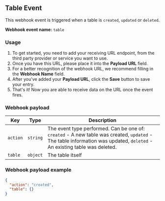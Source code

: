 ## Table Event

This webhook event is triggered when a table is `created`, `updated` or `deleted`.

**Webhook event name:** `table`

### Usage

1. To get started, you need to add your receiving URL endpoint, from the third party provider or service you want to use. 
2. Once you have this URL, please place it into the **Payload URL** field.
3. For a better recognition of the webhook URL, we recommend filling in the **Webhook Name** field. 
4. After you've added your **Payload URL**, click the **Save** button to save your entry.
5. That's it! Now you are able to receive data on the URL once the event fires.

### Webhook payload

| Key         | Type     | Description                                                  |
| ----------- | -------- | ------------------------------------------------------------ |
| `action`    | `string` | The event type performed. Can be one of: `created` - A new table was created, `updated` - The table information was updated, `deleted` - An existing table was deleted. |
| `table`  | `object` | The table itself                                          |

### Webhook payload example

```json
{
  "action": "created",
  "table": {}
}
```
